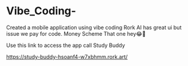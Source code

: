 # Vibe_Coding-
Created a mobile application using vibe coding Rork AI has great ui but issue we pay for code.
Money Scheme That one hey😂🤣


Use this link to access the app call Study Buddy

https://study-buddy-hsoanf4-w7xbhmm.rork.art/
